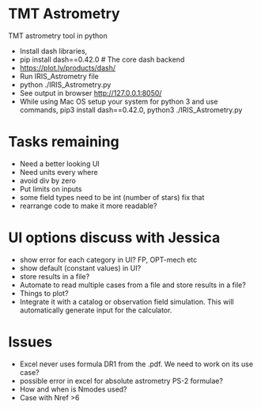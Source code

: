 # TMT Astrometry
TMT astrometry tool in python 
- Install dash libraries,
- pip install dash==0.42.0  # The core dash backend
- https://plot.ly/products/dash/
- Run IRIS_Astrometry file
- python ./IRIS_Astrometry.py
- See output in browser http://127.0.0.1:8050/
- While using Mac OS setup your system for python 3 and use commands, pip3 install dash==0.42.0,  python3 ./IRIS_Astrometry.py
# Tasks remaining
- Need a better looking UI
- Need units every where
- avoid div by zero
- Put limits on inputs
- some field types need to be int (number of stars) fix that
- rearrange code to make it more readable?

# UI options discuss with Jessica
- show error for each category in UI? FP, OPT-mech etc
- show default (constant values) in UI?
- store results in a file?
- Automate to read multiple cases from a file and store results in a file?
- Things to plot?
- Integrate it with a catalog or observation field simulation. This will automatically generate input for the calculator.

# Issues
- Excel never uses formula DR1 from the .pdf. We need to work on its use case?
- possible error in excel for absolute astrometry PS-2 formulae?
- How and when is Nmodes used?
- Case with Nref >6





